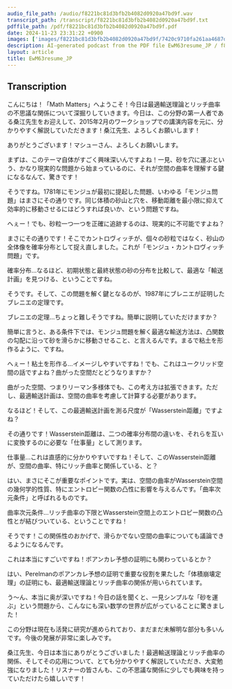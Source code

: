 ```yaml
---
audio_file_path: /audio/f8221bc81d3bfb2b4082d0920a47bd9f.wav
transcript_path: /transcript/f8221bc81d3bfb2b4082d0920a47bd9f.txt
pdffile_path: /pdf/f8221bc81d3bfb2b4082d0920a47bd9f.pdf
date: 2024-11-23 23:31:22 +0900
images: ['images/f8221bc81d3bfb2b4082d0920a47bd9f/7420c9710fa261aa4687dec633fa49ef9c90c2535756d004fc60a64054375c2a.jpg']
description: AI-generated podcast from the PDF file EwM63resume_JP / f8221bc81d3bfb2b4082d0920a47bd9f
layout: article
title: EwM63resume_JP
---
```


## Transcription
こんにちは！「Math Matters」へようこそ！今日は最適輸送理論とリッチ曲率の不思議な関係について深掘りしていきます。今日は、この分野の第一人者である桑江先生をお迎えして、2015年2月のワークショップでの講演内容を元に、分かりやすく解説していただきます！桑江先生、よろしくお願いします！


ありがとうございます！マシューさん、よろしくお願いします。


まずは、このテーマ自体がすごく興味深いんですよね！一見、砂を穴に運ぶという、かなり現実的な問題から始まっているのに、それが空間の曲率を理解する鍵になるなんて、驚きです！


そうですね。1781年にモンジュが最初に提起した問題、いわゆる「モンジュ問題」はまさにその通りです。同じ体積の砂山と穴を、移動距離を最小限に抑えて効率的に移動させるにはどうすれば良いか、という問題ですね。


へぇー！でも、砂粒一つ一つを正確に追跡するのは、現実的に不可能ですよね？


まさにその通りです！そこでカントロヴィッチが、個々の砂粒ではなく、砂山の全体像を確率分布として捉え直しました。これが「モンジュ・カントロヴィッチ問題」です。


確率分布…なるほど、初期状態と最終状態の砂の分布を比較して、最適な「輸送計画」を見つける、ということですね。


そうです。そして、この問題を解く鍵となるのが、1987年にブレニエが証明したブレニエの定理です。


ブレニエの定理…ちょっと難しそうですね。簡単に説明していただけますか？


簡単に言うと、ある条件下では、モンジュ問題を解く最適な輸送方法は、凸関数の勾配に沿って砂を滑らかに移動させること、と言えるんです。まるで粘土を形作るように、ですね。


へぇー！粘土を形作る…イメージしやすいですね！でも、これはユークリッド空間の話ですよね？曲がった空間だとどうなりますか？


曲がった空間、つまりリーマン多様体でも、この考え方は拡張できます。ただし、最適輸送計画は、空間の曲率を考慮して計算する必要があります。


なるほど！そして、この最適輸送計画を測る尺度が「Wasserstein距離」ですよね？


その通りです！Wasserstein距離は、二つの確率分布間の違いを、それらを互いに変換するのに必要な「仕事量」として測ります。


仕事量…これは直感的に分かりやすいですね！そして、このWasserstein距離が、空間の曲率、特にリッチ曲率と関係している、と？


はい、まさにそこが重要なポイントです。実は、空間の曲率がWasserstein空間の幾何学的性質、特にエントロピー関数の凸性に影響を与えるんです。「曲率次元条件」と呼ばれるものです。


曲率次元条件…リッチ曲率の下限とWasserstein空間上のエントロピー関数の凸性とが結びついている、ということですね！


そうです！この関係性のおかげで、滑らかでない空間の曲率についても議論できるようになるんです。


これは本当にすごいですね！ポアンカレ予想の証明にも関わっているとか？


はい、Perelmanのポアンカレ予想の証明で重要な役割を果たした「体積崩壊定理」の証明にも、最適輸送理論とリッチ曲率の関係が用いられています。


う〜ん、本当に奥が深いですね！今日の話を聞くと、一見シンプルな「砂を運ぶ」という問題から、こんなにも深い数学の世界が広がっていることに驚きました！


この分野は現在も活発に研究が進められており、まだまだ未解明な部分も多いんです。今後の発展が非常に楽しみです。


桑江先生、今日は本当にありがとうございました！最適輸送理論とリッチ曲率の関係、そしてその応用について、とても分かりやすく解説していただき、大変勉強になりました！リスナーの皆さんも、この不思議な関係に少しでも興味を持っていただけたら嬉しいです！





